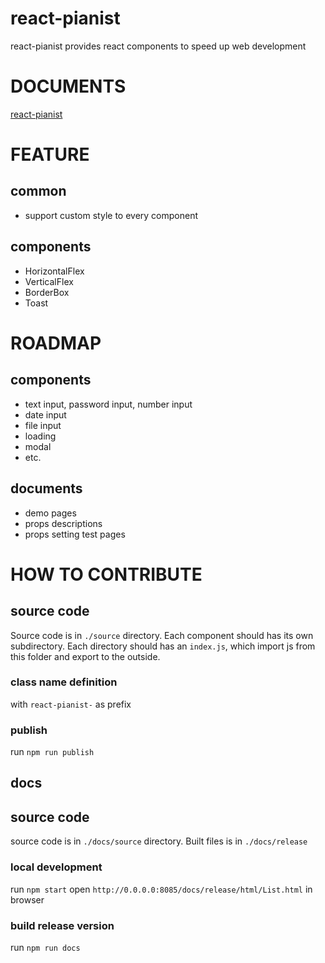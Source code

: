 # react-pianist

react-pianist provides react components to speed up web development

# DOCUMENTS

[react-pianist](https://vivaxy.github.io/react-pianist)

# FEATURE

## common
- support custom style to every component

## components
- HorizontalFlex
- VerticalFlex
- BorderBox
- Toast

# ROADMAP

## components
- text input, password input, number input
- date input
- file input
- loading
- modal
- etc.

## documents
- demo pages
- props descriptions
- props setting test pages

# HOW TO CONTRIBUTE

## source code

Source code is in `./source` directory. Each component should has its own subdirectory.
Each directory should has an `index.js`, which import js from this folder and export to the outside.

### class name definition

with `react-pianist-` as prefix

### publish

run `npm run publish`

## docs

## source code

source code is in `./docs/source` directory. Built files is in `./docs/release`

### local development

run `npm start`
open `http://0.0.0.0:8085/docs/release/html/List.html` in browser

### build release version

run `npm run docs`
